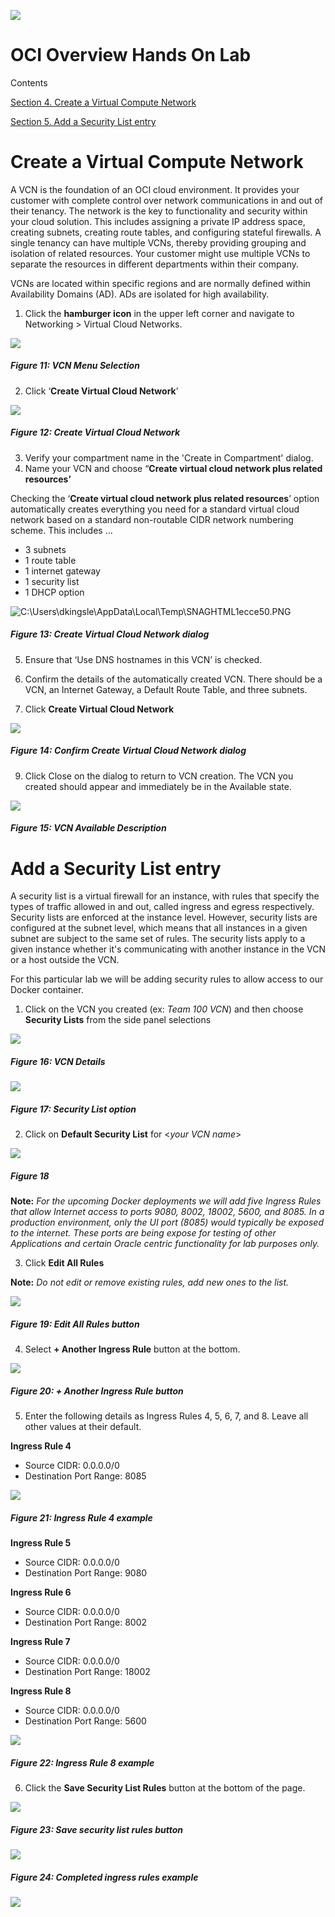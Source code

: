 ![](./media/image1.png)

# OCI Overview Hands On Lab
Contents


[Section 4. Create a Virtual Compute Network](#create-a-virtual-compute-network)

[Section 5. Add a Security List entry](#add-a-security-list-entry)

## 


# Create a Virtual Compute Network

A VCN is the foundation of an OCI cloud environment. It provides your
customer with complete control over network communications in and out of their tenancy. The
network is the key to functionality and security within your cloud
solution. This includes assigning a private IP address space,
creating subnets, creating route tables, and configuring stateful
firewalls. A single tenancy can have multiple VCNs, thereby providing
grouping and isolation of related resources. Your customer might use
multiple VCNs to separate the resources in different departments within their
company.

VCNs are located within specific regions and are normally defined within
Availability Domains (AD). ADs are isolated for high availability.

1.  Click the **hamburger icon** in the upper left corner and navigate
    to Networking \> Virtual Cloud Networks.

![](./media/image18.png)
 
##### Figure 11: VCN Menu Selection

2.  Click ‘**Create Virtual Cloud Network**’

![](./media/image19.png)

##### Figure 12: Create Virtual Cloud Network

3.  Verify your compartment name in the 'Create in Compartment' dialog.
4.  Name your VCN and choose “**Create virtual cloud network plus related resources’**
    
<!-- end list -->

 Checking the ‘**Create virtual cloud network plus related resources**’ option automatically creates everything you need for a standard virtual cloud network based on a standard non-routable CIDR network numbering scheme. This includes …

<!-- end list -->

  - 3 subnets
  - 1 route table
  - 1 internet gateway
  - 1 security list
  - 1 DHCP option

![C:\\Users\\dkingsle\\AppData\\Local\\Temp\\SNAGHTML1ecce50.PNG](./media/image20.png)

##### Figure 13: Create Virtual Cloud Network dialog

5.  Ensure that ‘Use DNS hostnames in this VCN’ is checked.

6.  Confirm the details of the automatically created VCN. There should be a VCN, an Internet Gateway, a Default Route Table, and three subnets.

7.  Click **Create Virtual Cloud Network**

![](./media/image21.png)

##### Figure 14: Confirm Create Virtual Cloud Network dialog

9.  Click Close on the dialog to return to VCN creation. The VCN you created should appear and immediately be in the Available state.

![](./media/image22.png)

##### Figure 15: VCN Available Description

# Add a Security List entry

A security list is a virtual firewall for an instance, with rules that specify the types of traffic allowed in and out, called ingress and egress respectively. Security lists are enforced at the instance level. However, security lists are configured at the subnet level, which means that all instances in a given subnet are subject to the same set of rules. The security lists apply to a given instance whether it's communicating with another instance in the VCN or a host outside the VCN.

For this particular lab we will be adding security rules to allow access to our Docker container.

1.  Click on the VCN you created (ex: *Team 100 VCN*) and then choose **Security Lists** from the side panel selections

![](./media/image23.png)

##### Figure 16: VCN Details

![](./media/image24.png)

##### Figure 17: Security List option

2.  Click on **Default Security List** for \<*your VCN name*\>

![](./media/image25.png)

##### Figure 18

**Note:** *For the upcoming Docker deployments we will add five Ingress Rules that allow Internet access to ports 9080, 8002, 18002, 5600, and 8085. In a production environment, only the UI port (8085) would typically be exposed to the internet. These ports are being expose for testing of other Applications and certain Oracle centric functionality for lab purposes only.*

3.  Click **Edit All Rules**

**Note:** *Do not edit or remove existing rules, add new ones to the list.*

![](./media/image26.png)

##### Figure 19: Edit All Rules button

4.  Select **+ Another Ingress Rule** button at the bottom.

![](./media/image27.png)

##### Figure 20: + Another Ingress Rule button

5.  Enter the following details as Ingress Rules 4, 5, 6, 7, and 8.  Leave all other values at their default.

**Ingress Rule 4**

  - Source CIDR: 0.0.0.0/0
  - Destination Port Range: 8085

![](./media/image28.png)

##### Figure 21: Ingress Rule 4 example

**Ingress Rule 5**

  - Source CIDR: 0.0.0.0/0
  - Destination Port Range: 9080

**Ingress Rule 6**

  - Source CIDR: 0.0.0.0/0
  - Destination Port Range: 8002

**Ingress Rule 7**

  - Source CIDR: 0.0.0.0/0
  - Destination Port Range: 18002

**Ingress Rule 8**

  - Source CIDR: 0.0.0.0/0
  - Destination Port Range: 5600

![](./media/image29.png)

##### Figure 22: Ingress Rule 8 example

6.  Click the **Save Security List Rules** button at the bottom of the
    page.

![](./media/image30.png)

##### Figure 23: Save security list rules button

![](./media/image31.png)

##### Figure 24: Completed ingress rules example

![](./media/image99.png)

